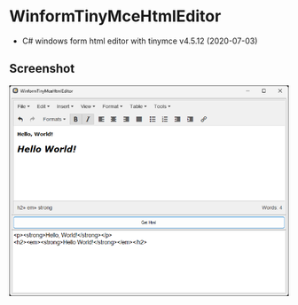 # WinformTinyMceHtmlEditor

- C# windows form html editor with tinymce v4.5.12 (2020-07-03)

## Screenshot
![alt text](https://github.com/volkanustabas/WinformTinyMceHtmlEditor/blob/master/WinformTinyMceHtmlEditor.png)